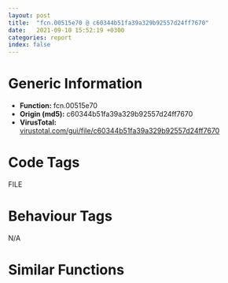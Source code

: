 ```yaml
---
layout: post
title:  "fcn.00515e70 @ c60344b51fa39a329b92557d24ff7670"
date:   2021-09-10 15:52:19 +0300
categories: report
index: false
---
```


# Generic Information
- **Function:** fcn.00515e70
- **Origin (md5):** c60344b51fa39a329b92557d24ff7670
- **VirusTotal:** [virustotal.com/gui/file/c60344b51fa39a329b92557d24ff7670][virustotal_ref]

# Code Tags
<span class="tag" id="FILE">FILE</span>


# Behaviour Tags
<span class="bhv-tag" id="na">N/A</span>

# Similar Functions
<script type="text/javascript" src="https://www.gstatic.com/charts/loader.js"></script>
<script type="text/javascript">

    google.charts.load('current', {'packages':['corechart']});
    google.charts.setOnLoadCallback(drawChart);

    function drawChart() {
    var data = new google.visualization.DataTable();
        data.addColumn('number', 'X');
        data.addColumn('number', 'Y');
        data.addColumn({type: 'string', role: 'tooltip', 'p': {'html': true}});
        data.addColumn({'type': 'string', 'role': 'style'});
        
        data.addRows([
    [12107.66796875, 42118.0078125, '<b><a href="/report/fcn.00515e70@c60344b51fa39a329b92557d24ff7670">fcn.00515e70</a><br>@c60344b51fa39a329b92557d24ff7670</b><br>', 'point { fill-color: #e0440e; }'],
[-12107.66796875, -42118.0078125, '<b><a href="/report/fcn.00519850@c60344b51fa39a329b92557d24ff7670">fcn.00519850</a><br>@c60344b51fa39a329b92557d24ff7670</b><br>', 'null'],

        ]);

    var options = {
        title: 'Similarity Plot',
        legend: 'none',
        colors: ['#dedbd9', '#e6693e', '#ec8f6e', '#f3b49f', '#f6c7b6'],
        tooltip: {isHtml: true, trigger: 'both'},
        explorer: {
        actions: ["dragToZoom", "rightClickToReset"],
        },
        chartArea: {
        width: '80%',
        height: '80%'
        },
        width: '100%',
        height: '100%'
    };

    var chart = new google.visualization.ScatterChart(document.getElementById('chart_div'));

    chart.draw(data, options);
    }
    
</script>


<div id="chart_div" style="width: 100%px; height: 100%;"></div>

# Disassembled Code
{% highlight nasm %}

push 0xffffffffffffffff
push 0x5ad170
mov eax, dword
push eax
sub esp, 0x4c
push ebx
push ebp
push esi
push edi
mov eax, dword[0x5ffcc0]
xor eax, esp
push eax
lea eax, [esp+0x60]
mov dword
lea ecx, [esp+0x14]
xor edi, edi
xor ebp, ebp
call fcn.00421860
mov dword[esp+0x68], edi
mov dword[esp+0x24], edi
mov dword[esp+0x48], edi
mov eax, dword[esp+0x48]
inc eax
cmp eax, 2
mov dword[esp+0x48], eax
jg 0x51639a
lea eax, [esp+0x34]
push eax
call fcn.00515de0
add esp, 4
mov ecx, dword[esp+0x74]
push ecx
lea ecx, [esp+0x24]
mov byte[esp+0x6c], 1
call fcn.0040f880
push ecx
lea edx, [esp+0x24]
mov ecx, esp
mov dword[esp+0x60], esp
push edx
mov byte[esp+0x70], 2
call fcn.0040f860
lea eax, [esp+0x48]
push eax
call fcn.00417340
add esp, 8
lea ecx, [esp+0x44]
push ecx
lea ecx, [esp+0x38]
mov byte[esp+0x6c], 3
call fcn.0040fa40
lea edx, [esp+0x20]
push edx
lea ecx, [esp+0x44]
call fcn.0040f860
lea eax, [esp+0x34]
push eax
lea ecx, [esp+0x24]
mov byte[esp+0x6c], 4
call fcn.0040f980
mov ebx, dword[esp+0x70]
cmp ebx, edi
je 0x516376
lea ecx, [esp+0x20]
call fcn.00410410
test al, al
jne 0x516376
push edi
mov dword[esp+0x1c], edi
mov dword[esp+0x30], edi
call dword[sym.imp.ole32.dll_CoInitialize]
lea ecx, [esp+0x18]
push ecx
push 0x5bd8cc
push 1
push edi
push 0x5bda0c
call dword[sym.imp.ole32.dll_CoCreateInstance]
cmp eax, edi
jl 0x5161d6
cmp dword[esp+0x84], edi
je 0x515fe1
lea ecx, [esp+0x38]
call fcn.00421860
push str.LNKEVN
lea edx, [esp+0x3c]
push str.___s__
push edx
mov byte[esp+0x74], 5
call fcn.00415100
mov eax, dword[esp+0x24]
mov esi, dword[eax]
add esp, 0xc
lea ecx, [esp+0x38]
add esi, 0x50
call fcn.00453f10
mov ecx, dword[esp+0x18]
mov edx, dword[esi]
push eax
push ecx
call edx
lea ecx, [esp+0x38]
mov esi, eax
mov byte[esp+0x68], 4
call fcn.00410950
jmp 0x515ff0
mov eax, dword[esp+0x18]
mov ecx, dword[eax]
mov edx, dword[ecx+0x50]
push ebx
push eax
call edx
mov esi, eax
cmp esi, edi
jl 0x5161d6
push ebx
lea ecx, [esp+0x20]
call fcn.0040f880
mov bl, 6
push 0x5c
lea ecx, [esp+0x20]
mov byte[esp+0x6c], bl
call fcn.0040fe30
push eax
lea eax, [esp+0x54]
push eax
lea ecx, [esp+0x24]
call fcn.0040ffc0
push eax
lea ecx, [esp+0x20]
mov byte[esp+0x6c], 7
call fcn.0040f980
lea ecx, [esp+0x50]
mov byte[esp+0x68], bl
call fcn.00410950
mov ecx, dword[esp+0x18]
mov esi, dword[ecx]
lea ecx, [esp+0x1c]
add esi, 0x24
call fcn.00453f10
mov edx, dword[esp+0x18]
push eax
mov eax, dword[esi]
push edx
call eax
cmp eax, edi
jl 0x5161c8
mov esi, dword[esp+0x78]
cmp esi, edi
je 0x5160da
lea ecx, [esp+0x28]
call fcn.00421860
push 0x104
push 0x104
lea ecx, [esp+0x30]
mov byte[esp+0x70], 8
call fcn.004103d0
push eax
push esi
call dword[sym.imp.KERNEL32.dll_GetShortPathNameW]
push 0xffffffffffffffff
lea ecx, [esp+0x2c]
call fcn.00410430
mov ecx, dword[esp+0x18]
mov esi, dword[ecx]
mov edx, dword[esp+0x7c]
push edx
lea ecx, [esp+0x2c]
add esi, 0x44
call fcn.00453f10
mov ecx, dword[esi]
push eax
mov eax, dword[esp+0x20]
push eax
call ecx
cmp eax, edi
lea ecx, [esp+0x28]
jge 0x5160d1
call fcn.00410950
jmp 0x5161c8
mov byte[esp+0x68], bl
call fcn.00410950
cmp dword[esp+0x84], edi
jne 0x51610b
mov ecx, dword[esp+0x80]
cmp ecx, edi
je 0x51610b
cmp ecx, 0x5dcd7c
je 0x51610b
mov eax, dword[esp+0x18]
mov edx, dword[eax]
push ecx
push eax
mov eax, dword[edx+0x2c]
call eax
cmp eax, edi
jl 0x5161c8
mov eax, dword[esp+0x18]
mov ecx, dword[eax]
lea edx, [esp+0x2c]
push edx
push 0x5bda4c
push eax
mov eax, dword[ecx]
call eax
cmp eax, edi
jl 0x5161c8
lea ecx, [esp+0x54]
push 0x1c
push ecx
call fcn.00516660
add esp, 8
push eax
lea ecx, [esp+0x18]
mov byte[esp+0x6c], 9
call fcn.0040f980
lea ecx, [esp+0x54]
mov byte[esp+0x68], bl
call fcn.00410950
push 0x5de088
lea ecx, [esp+0x18]
call fcn.00410280
cmp ebp, edi
je 0x516190
lea edx, [esp+0x58]
push edx
call fcn.00515de0
add esp, 4
push eax
lea ecx, [esp+0x18]
mov byte[esp+0x6c], 0xa
call fcn.0040f980
lea ecx, [esp+0x58]
mov byte[esp+0x68], bl
call fcn.00410950
xor ebp, ebp
push str.tempurl.lnk
lea ecx, [esp+0x18]
call fcn.0040fa60
mov eax, dword[esp+0x2c]
mov esi, dword[eax]
push 1
lea ecx, [esp+0x18]
add esi, 0x18
call fcn.00453f10
mov ecx, dword[esp+0x30]
mov edx, dword[esi]
push eax
push ecx
call edx
cmp eax, edi
jl 0x5161c8
mov dword[esp+0x24], 1
lea ecx, [esp+0x1c]
mov byte[esp+0x68], 4
call fcn.00410950
mov eax, dword[esp+0x2c]
cmp eax, edi
je 0x5161e6
mov ecx, dword[eax]
mov edx, dword[ecx+8]
push eax
call edx
mov eax, dword[esp+0x18]
cmp eax, edi
je 0x5161f6
mov ecx, dword[eax]
mov edx, dword[ecx+8]
push eax
call edx
call dword[sym.imp.ole32.dll_CoUninitialize]
cmp dword[esp+0x84], edi
je 0x5162ad
lea ecx, [esp+0x30]
call fcn.00421860
lea ecx, [esp+0x4c]
call fcn.00421860
lea ecx, [esp+0x14]
mov byte[esp+0x68], 0xc
call fcn.00453f10
lea ebx, [esp+0x4c]
lea edi, [esp+0x30]
mov esi, eax
call fcn.00516490
lea ecx, [esp+0x3c]
call fcn.00421860
push str.LNKEVN
lea eax, [esp+0x40]
push str.___s__
push eax
mov byte[esp+0x74], 0xd
call fcn.00415100
lea ecx, [esp+0x48]
push ecx
mov edx, edi
push edx
call fcn.004101e0
add esp, 0x14
test al, al
jne 0x516289
mov eax, dword[esp+0x70]
push eax
mov ecx, edi
push ecx
call fcn.00410200
add esp, 8
test al, al
jne 0x516289
mov ebp, 1
jmp 0x51628b
xor ebp, ebp
lea ecx, [esp+0x3c]
call fcn.00410950
lea ecx, [esp+0x4c]
call fcn.00410950
lea ecx, [esp+0x30]
mov byte[esp+0x68], 4
call fcn.00410950
xor edi, edi
push ecx
lea edx, [esp+0x18]
mov ecx, esp
mov dword[esp+0x60], esp
push edx
call fcn.0040f860
call fcn.00437530
add esp, 4
test al, al
je 0x516339
cmp dword[esp+0x84], edi
je 0x5162f4
cmp ebp, edi
jne 0x516329
mov eax, dword[esp+0x80]
push eax
lea ecx, [esp+0x18]
call fcn.00453f10
mov esi, eax
call fcn.005163c0
add esp, 4
jmp 0x5162f8
cmp ebp, edi
jne 0x516329
push 1
lea ecx, [esp+0x44]
call fcn.00453f10
push eax
lea ecx, [esp+0x1c]
call fcn.00453f10
push eax
call dword[sym.imp.KERNEL32.dll_CopyFileW]
test eax, eax
jne 0x516321
lea ebp, [eax+1]
mov dword[esp+0x24], edi
jmp 0x516329
mov dword[esp+0x24], 1
lea ecx, [esp+0x14]
call fcn.00453f10
push eax
call dword[sym.imp.KERNEL32.dll_DeleteFileW]
lea ecx, [esp+0x40]
call fcn.00410950
lea ecx, [esp+0x44]
call fcn.00410950
lea ecx, [esp+0x20]
call fcn.00410950
lea ecx, [esp+0x34]
mov byte[esp+0x68], 0
call fcn.00410950
cmp ebp, edi
jne 0x515eb0
cmp dword[esp+0x24], edi
je 0x515eb0
jmp 0x51639a
lea ecx, [esp+0x40]
call fcn.00410950
lea ecx, [esp+0x44]
call fcn.00410950
lea ecx, [esp+0x20]
call fcn.00410950
lea ecx, [esp+0x34]
call fcn.00410950
lea ecx, [esp+0x14]
call fcn.00410950
mov eax, dword[esp+0x24]
mov ecx, dword[esp+0x60]
mov dword
pop ecx
pop edi
pop esi
pop ebp
pop ebx
add esp, 0x58
ret

{% endhighlight %}

[virustotal_ref]: https://www.virustotal.com/gui/file/c60344b51fa39a329b92557d24ff7670